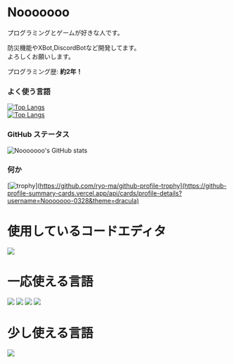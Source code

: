 # Nooooooo

プログラミングとゲームが好きな人です。

防災機能やXBot,DiscordBotなど開発してます。  
よろしくお願いします。

プログラミング歴: **約2年！**

### よく使う言語
[![Top Langs](https://github-readme-stats.vercel.app/api/top-langs/?username=Nooooooo-0328&layout=compact&theme=vue-dark)](https://github.com/anuraghazra/github-readme-stats) <br>
[![Top Langs](https://github-readme-stats.vercel.app/api/top-langs/?username=Nooooooo-0328&&theme=vue-dark)](https://github.com/anuraghazra/github-readme-stats)

### GitHub ステータス
![Nooooooo's GitHub stats](https://github-readme-stats.vercel.app/api?username=Nooooooo-0328&show_icons=true&theme=vue-dark)

### 何か
[![trophy]([https://github-profile-trophy.vercel.app/?username=Nooooooo-0328&theme=discord)](https://github.com/ryo-ma/github-profile-trophy](https://github-profile-summary-cards.vercel.app/api/cards/profile-details?username=Nooooooo-0328&theme=dracula)

# 使用しているコードエディタ
<img src="https://img.shields.io/badge/-Visual%20Studio%20Code-007ACC.svg?logo=visual-studio-code&style=flat">

# 一応使える言語
<img src="https://img.shields.io/badge/-Python-F9DC3E.svg?logo=python&style=flat"> <img src="https://img.shields.io/badge/Javascript-276DC3.svg?logo=javascript&style=flat"> <img src="https://img.shields.io/badge/-HTML5-333.svg?logo=html5&style=flat"> <img src="https://img.shields.io/badge/-CSS3-1572B6.svg?logo=css3&style=flat">

# 少し使える言語
<img src="https://img.shields.io/badge/-TypeScript-007ACC.svg?logo=typescript&style=flat">
